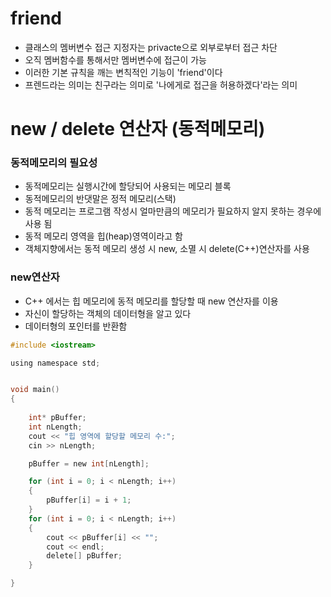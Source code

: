 # friend
- 클래스의 멤버변수 접근 지정자는 privacte으로 외부로부터 접근 차단
- 오직 멤버함수를 통해서만 멤버변수에 접근이 가능
- 이러한 기본 규칙을 깨는 변칙적인 기능이 'friend'이다
- 프렌드라는 의미는 친구라는 의미로 '나에게로 접근을 허용하겠다'라는 의미

# new / delete 연산자 (동적메모리)
### 동적메모리의 필요성
- 동적메모리는 실행시간에 할당되어 사용되는 메모리 블록
- 동적메모리의 반댓말은 정적 메모리(스택)
- 동적 메모리는 프로그램 작성시 얼마만큼의 메모리가 필요하지 알지 못하는 경우에 사용 됨
- 동적 메모리 영역을 힙(heap)영역이라고 함
- 객체지향에서는 동적 메모리 생성 시 new, 소멸 시 delete(C++)연산자를 사용

### new연산자
- C++ 에서는 힙 메모리에 동적 메모리를 할당할 때 new 연산자를 이용
- 자신이 할당하는 객체의 데이터형을 알고 있다
- 데이터형의 포인터를 반환함

```c
#include <iostream>

using namespace std;


void main()
{
	
	int* pBuffer;
	int nLength;
	cout << "힙 영역에 할당할 메모리 수:";
	cin >> nLength;

	pBuffer = new int[nLength];

	for (int i = 0; i < nLength; i++)
	{
		pBuffer[i] = i + 1;
	}
	for (int i = 0; i < nLength; i++)
	{
		cout << pBuffer[i] << "";
		cout << endl;
		delete[] pBuffer;
	}

}
```

